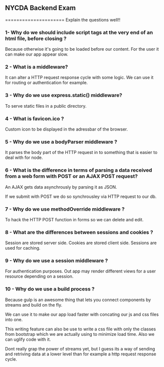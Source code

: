 ## NYCDA Backend Exam
=====================
Explain the questions well!!

### 1- Why do we should include script tags at the very end of an html file, before closing </body>?

Because otherwise it's going to be loaded before our content. For the user it can make our app appear slow.

### 2 - What is a middleware?

It can alter a HTTP request response cycle with some logic. We can use it for routing or authentication for example.

### 3 - Why do we use express.static() middleware?

To serve static files in a public directory.

### 4 - What is favicon.ico ?

Custom icon to be displayed in the adressbar of the browser.

### 5 - Why do we use a bodyParser middleware ?
It parses the body part of the HTTP request in to something that is easier to deal with for node.

### 6 - What is the difference in terms of parsing a data received from a web form with POST or an AJAX POST request?

An AJAX gets data asynchrously by parsing it as JSON.

If we submit with POST we do so synchrousley via HTTP request to our db.

### 7 - Why do we use methodOverride middleware ?

To hack the HTTP POST function in forms so we can delete and edit.

### 8 - What are the differences between sessions and cookies ?

Session are stored server side. Cookies are stored client side. Sessions are used for caching.

### 9 - Why do we use a session middleware ?

For authentication purposes. Out app may render different views for a user resource depending on a session.

### 10 - Why do we use a build process ?

Because gulp is an awesome thing that lets you connect components by streams and build on the fly.

We can use it to make our app load faster with concating our js and css files into one.

This writing feature can also be use to write a css file with only the classes from bootstrap which we are actually using to minimize load time. Also we can uglify code with it.  

Dont really grap the power of streams yet, but I guess its a way of sending and retriving data at a lower level than for example a http request response cycle.
